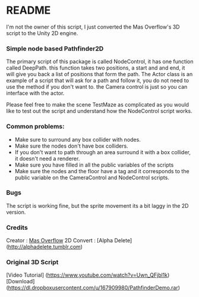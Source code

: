 # README #

I'm not the owner of this script, I just converted the Mas Overflow's 3D script to the Unity 2D engine.

### Simple node based Pathfinder2D ###

The primary script of this package is called NodeControl, it has one function called DeepPath. this function takes two positions, a start and and end, it will give you back a list of positions that form the path.
The Actor class is an example of a script that will ask for a path and follow it, you do not need to use the method if you don't want to. the Camera control is just so you can interface with the actor.

Please feel free to make the scene TestMaze as complicated as you would like to test out the script and understand how the NodeControl script works.

### Common problems: ###

* Make sure to surround any box collider with nodes.
* Make sure the nodes don't have box colliders.
* If you don't want to path through an area surround it with a box collider, it doesn't need a renderer.
* Make sure you have filled in all the public variables of the scripts
* Make sure the nodes and the floor have a tag and it corresponds to the public variable on the CameraControl and NodeControl scripts.

### Bugs ###

The script is working fine, but the sprite movement its a bit laggy in the 2D version.

### Credits ###

Creator : [Mas Overflow](https://plus.google.com/117251102541735862739/posts)
2D Convert : [Alpha Delete] (http://alphadelete.tumblr.com)

### Original 3D Script ###

[Video Tutorial] (https://www.youtube.com/watch?v=Uwn_QFjbl1k)
[Download] (https://dl.dropboxusercontent.com/u/167909980/PathfinderDemo.rar)






